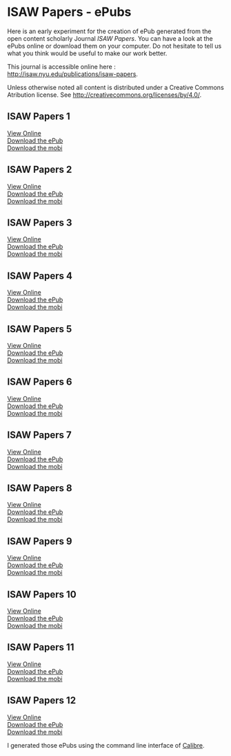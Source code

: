 # ISAW Papers - ePubs

Here is an early experiment for the creation of ePub generated from the open content scholarly Journal *ISAW Papers*. You can have a look at the ePubs online or download them on your computer. Do not hesitate to tell us what you think would be useful to make our work better.

This journal is accessible online here : <a href="http://isaw.nyu.edu/publications/isaw-papers">http://isaw.nyu.edu/publications/isaw-papers</a>.

Unless otherwise noted all content is distributed under a Creative Commons Atribution license. See <a href="http://creativecommons.org/licenses/by/4.0/">http://creativecommons.org/licenses/by/4.0/</a>.

## ISAW Papers 1
<a href="https://isawnyu.github.io/isaw-papers-ereaders/1/browser-epub-1.html">View Online</a>  
<a href="https://isawnyu.github.io/isaw-papers-ereaders/1/isaw-papers-1.epub">Download the ePub</a>  
<a href="https://isawnyu.github.io/isaw-papers-ereaders/1/isaw-papers-1.mobi">Download the mobi</a>


## ISAW Papers 2
<a href="https://isawnyu.github.io/isaw-papers-ereaders/2/browser-epub-2.html">View Online</a>  
<a href="https://isawnyu.github.io/isaw-papers-ereaders/2/isaw-papers-2.epub">Download the ePub</a>  
<a href="https://isawnyu.github.io/isaw-papers-ereaders/2/isaw-papers-2.mobi">Download the mobi</a>

## ISAW Papers 3
<a href="https://isawnyu.github.io/isaw-papers-ereaders/3/browser-epub-3.html">View Online</a>  
<a href="https://isawnyu.github.io/isaw-papers-ereaders/3/isaw-papers-3.epub">Download the ePub</a>  
<a href="https://isawnyu.github.io/isaw-papers-ereaders/3/isaw-papers-3.mobi">Download the mobi</a>


## ISAW Papers 4
<a href="https://isawnyu.github.io/isaw-papers-ereaders/4/browser-epub-4.html">View Online</a>  
<a href="https://isawnyu.github.io/isaw-papers-ereaders/4/isaw-papers-4.epub">Download the ePub</a>  
<a href="https://isawnyu.github.io/isaw-papers-ereaders/4/isaw-papers-4.mobi">Download the mobi</a>

## ISAW Papers 5
<a href="https://isawnyu.github.io/isaw-papers-ereaders/5/browser-epub-5.html">View Online</a>  
<a href="https://isawnyu.github.io/isaw-papers-ereaders/5/isaw-papers-5.epub">Download the ePub</a>  
<a href="https://isawnyu.github.io/isaw-papers-ereaders/5/isaw-papers-5.mobi">Download the mobi</a>


## ISAW Papers 6
<a href="https://isawnyu.github.io/isaw-papers-ereaders/6/browser-epub-6.html">View Online</a>  
<a href="https://isawnyu.github.io/isaw-papers-ereaders/6/isaw-papers-6.epub">Download the ePub</a>  
<a href="https://isawnyu.github.io/isaw-papers-ereaders/6/isaw-papers-6.mobi">Download the mobi</a>


## ISAW Papers 7
<a href="https://isawnyu.github.io/isaw-papers-ereaders/7/browser-epub-7.html">View Online</a>  
<a href="https://isawnyu.github.io/isaw-papers-ereaders/7/isaw-papers-7.epub">Download the ePub</a>  
<a href="https://isawnyu.github.io/isaw-papers-ereaders/7/isaw-papers-7.mobi">Download the mobi</a>

## ISAW Papers 8
<a href="https://isawnyu.github.io/isaw-papers-ereaders/8/browser-epub-8.html">View Online</a>  
<a href="https://isawnyu.github.io/isaw-papers-ereaders/8/isaw-papers-8.epub">Download the ePub</a>  
<a href="https://isawnyu.github.io/isaw-papers-ereaders/8/isaw-papers-8.mobi">Download the mobi</a>

## ISAW Papers 9
<a href="https://isawnyu.github.io/isaw-papers-ereaders/9/browser-epub-9.html">View Online</a>  
<a href="https://isawnyu.github.io/isaw-papers-ereaders/9/isaw-papers-9.epub">Download the ePub</a>  
<a href="https://isawnyu.github.io/isaw-papers-ereaders/9/isaw-papers-9.mobi">Download the mobi</a>

## ISAW Papers 10
<a href="https://isawnyu.github.io/isaw-papers-ereaders/10/browser-epub-10.html">View Online</a>  
<a href="https://isawnyu.github.io/isaw-papers-ereaders/10/isaw-papers-10.epub">Download the ePub</a>  
<a href="https://isawnyu.github.io/isaw-papers-ereaders/10/isaw-papers-10.mobi">Download the mobi</a>

## ISAW Papers 11
<a href="https://isawnyu.github.io/isaw-papers-ereaders/11/browser-epub-11.html">View Online</a>  
<a href="https://isawnyu.github.io/isaw-papers-ereaders/11/isaw-papers-11.epub">Download the ePub</a>  
<a href="https://isawnyu.github.io/isaw-papers-ereaders/11/isaw-papers-11.mobi">Download the mobi</a>

## ISAW Papers 12
<a href="https://isawnyu.github.io/isaw-papers-ereaders/12/browser-epub-12.html">View Online</a>  
<a href="https://isawnyu.github.io/isaw-papers-ereaders/12/isaw-papers-12.epub">Download the ePub</a>  
<a href="https://isawnyu.github.io/isaw-papers-ereaders/12/isaw-papers-12.mobi">Download the mobi</a>

I generated those ePubs using the command line interface of <a href="https://calibre-ebook.com/">Calibre</a>.

